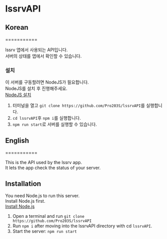 # lssrvAPI

## Korean

===========

lssrv 앱에서 사용되는 API입니다.  
서버의 상태를 앱에서 확인할 수 있습니다.

### 설치

이 서버를 구동할려면 NodeJS가 필요합니다.  
NodeJS를 설치 후 진행해주세요.  
[NodeJS 설치](https://nodejs.org/ko/download)  

1. 터미널을 열고 ```git clone https://github.com/Pro203S/lssrvAPI```를 실행합니다.
2. ```cd lssrvAPI```후 ```npm i```를 실행합니다.
3. ```npm run start```로 서버를 실행할 수 있습니다.

## English

===========

This is the API used by the lssrv app.  
It lets the app check the status of your server.  

## Installation

You need Node.js to run this server.  
Install Node.js first.  
[Install Node.js](https://nodejs.org/ko/download)  

1. Open a terminal and run ```git clone https://github.com/Pro203S/lssrvAPI```
2. Run ```npm i``` after moving into the lssrvAPI directory with cd ```lssrvAPI```.
3. Start the server: ```npm run start```
